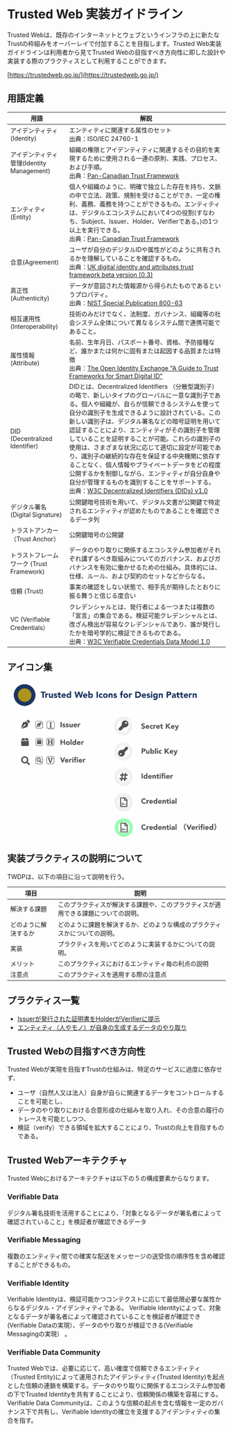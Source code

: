 # Trusted Web 実装ガイドライン

Trusted Webは、既存のインターネットとウェブというインフラの上に新たなTrustの枠組みをオーバーレイで付加することを目指します。Trusted Web実装ガイドラインは利用者から見てTrusted Webの目指すべき方向性に即した設計や実装する際のプラクティスとして利用することができます。

[https://trustedweb.go.jp/](https://trustedweb.go.jp/)

## 用語定義

| 用語     | 解説 |
 | -------- | ---- |
 | アイデンティティ(Identity)| エンティティに関連する属性のセット <br>出典：ISO/IEC 24760-1 |
 | アイデンティティ管理(Identity Management)   |  組織の権限とアイデンティティに関連するその目的を実現するために使用される一連の原則、実践、プロセス、および手順。<br> 出典：[Pan-Canadian Trust Framework](https://github.com/canada-ca/PCTF-CCP/tree/master/Version1_4)|
 | エンティティ(Entity) |  個人や組織のように、明確で独立した存在を持ち、文脈の中で立法、政策、規制を受けることができ、一定の権利、義務、義務を持つことができるもの。エンティティは、デジタルエコシステムにおいて4つの役割(すなわち、Subject、Issuer、Holder、Verifierである。)の1つ以上を実行できる。<br> 出典：[Pan-Canadian Trust Framework](https://github.com/canada-ca/PCTF-CCP/tree/master/Version1_4) |
| 合意(Agreement)   |  ユーザが自分のデジタルIDや属性がどのように共有されるかを理解していることを確認するもの。<br> 出典：[UK digital identity and attributes trust framework beta version (0.3)](https://www.gov.uk/government/publications/uk-digital-identity-and-attributes-trust-framework-beta-version/uk-digital-identity-and-attributes-trust-framework-beta-version) |
 | 真正性 (Authenticity) |  データが意図された情報源から得られたものであるというプロパティ。<br>出典：[NIST Special Publication 800-63](https://openid-foundation-japan.github.io/800-63-4/sp800-63.ja.html#def-and-acr) |
 | 相互運用性(Interoperability) | 技術のみだけでなく、法制度、ガバナンス、組織等の社会システム全体について異なるシステム間で連携可能であること。  |
 | 属性情報 (Attribute) |  名前、生年月日、パスポート番号、資格、予防接種など、誰かまたは何かに固有または起因する品質または特徴 <br>出典：[The Open Identity Exchange "A Guide to Trust Frameworks for Smart Digital ID"](https://openidentityexchange.org/a-guide-to-trust-frameworks-for-smart-digital-id?page=glossary) |
 | DID (Decentralized Identifier)  |  DIDとは、Decentralized Identifiers （分散型識別子）の略で、新しいタイプのグローバルに一意な識別子である。個人や組織が、自らが信頼できるシステムを使って自分の識別子を生成できるように設計されている。この新しい識別子は、デジタル署名などの暗号証明を用いて認証することにより、エンティティがその識別子を管理していることを証明することが可能。これらの識別子の使用は、さまざまな状況に応じて適切に設定が可能であり、識別子の継続的な存在を保証する中央機関に依存することなく、個人情報やプライベートデータをどの程度公開するかを制御しながら、エンティティが自分自身や自分が管理するものを識別することをサポートする。 <br> 出典：[W3C Decentralized Identifiers (DIDs) v1.0](https://www.w3.org/TR/did-core/) |
|  デジタル署名 (Digital Signature)| 公開鍵暗号技術を用いて、デジタル文書が公開鍵で特定されるエンティティが認めたものであることを確認できるデータ列  |
| トラストアンカー（Trust Anchor） |   公開鍵暗号の公開鍵 |
| トラストフレームワーク (Trust Framework) | データのやり取りに関係するエコシステム参加者がそれぞれ講ずるべき取組みについてのガバナンス、およびガバナンスを有効に働かせるための仕組み。具体的には、仕様、ルール、および契約のセットなどからなる。  |
| 信頼 (Trust) |  事実の確認をしない状態で、相手先が期待したとおりに振る舞うと信じる度合い |
| VC (Verifiable Credentials） |  クレデンシャルとは、発行者による一つまたは複数の「宣言」の集合である。検証可能クレデンシャルとは、改ざん検出が容易なクレデンシャルであり、誰が発行したかを暗号学的に検証できるものである。<br> 出典：[W3C Verifiable Credentials Data Model 1.0](https://www.w3.org/TR/vc-data-model/) |



## アイコン集
![icon集](media/icons.png)

## 実装プラクティスの説明について

TWDPは、以下の項目に沿って説明を行う。

| 項目 | 説明 | 
| ------ | ------ |
| 解決する課題 | このプラクティスが解決する課題や、このプラクティスが適用できる課題についての説明。|
| どのように解決するか | どのように課題を解決するか、どのような構成のプラクティスかについての説明。|
| 実装	| プラクティスを用いてどのように実装するかについての説明。 |
| メリット	| このプラクティスにおけるエンティティ毎の利点の説明 |
| 注意点	| このプラクティスを適用する際の注意点 |

## プラクティス一覧

* [Issuerが発行された証明書をHolderがVerifierに提示](./A_パターン/README.md)
* [エンティティ（人やモノ）が自身の生成するデータのやり取り](./B_パターン/README.md)


## Trusted Webの目指すべき方向性

Trusted Webが実現を目指すTrustの仕組みは、特定のサービスに過度に依存せず、

* ユーザ（自然人又は法人）自身が自らに関連するデータをコントロールすることを可能とし、
* データのやり取りにおける合意形成の仕組みを取り入れ、その合意の履行のトレースを可能としつつ、
* 検証（verify）できる領域を拡大することにより、Trustの向上を目指すものである。


## Trusted Webアーキテクチャ

Trusted Webにおけるアーキテクチャは以下の５の構成要素からなります。

### Verifiable Data

デジタル署名技術を活用することにより、「対象となるデータが署名者によって確認されていること」を検証者が確認できるデータ

### Verifiable Messaging

複数のエンティティ間での確実な配送をメッセージの送受信の順序性を含め確認することができるもの。

### Verifiable Identity

Verifiable Identityは、検証可能かつコンテクストに応じて最低限必要な属性からなるデジタル・アイデンティティである。 Verifiable Identityによって、対象となるデータが署名者によって確認されていることを検証者が確認でき(Verifiable Dataの実現）、データのやり取りが検証できる(Verifiable Messagingの実現） 。

### Verifiable Data Community

Trusted Webでは、必要に応じて、高い確度で信頼できるエンティティ（Trusted Entity)によって運用されたアイデンティティ(Trusted Identity)を起点とした信頼の連鎖を構築する。データのやり取りに関係するエコシステム参加者の下でTrusted Identityを共有することにより、信頼関係の構築を容易にする。Verifiable Data Communityは、このような信頼の起点を含む情報を一定のガバナンス下で共有し、Verifiable Identityの確立を支援するアイデンティティの集合を指す。
